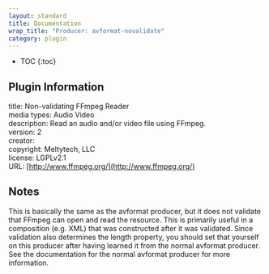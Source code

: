 ```yaml
---
layout: standard
title: Documentation
wrap_title: "Producer: avformat-novalidate"
category: plugin
---
```

* TOC
{:toc}

## Plugin Information

title: Non-validating FFmpeg Reader  
media types:
Audio  Video  
description: Read an audio and/or video file using FFmpeg.  
version: 2  
creator:   
copyright: Meltytech, LLC  
license: LGPLv2.1  
URL: [http://www.ffmpeg.org/](http://www.ffmpeg.org/)  

## Notes

This is basically the same as the avformat producer, but it does not validate that FFmpeg can open and read the resource. This is primarily useful in a composition (e.g. XML) that was constructed after it was validated. Since validation also determines the length property, you should set that yourself on this producer after having learned it from the normal avformat producer. See the documentation for the normal avformat producer for more information.
